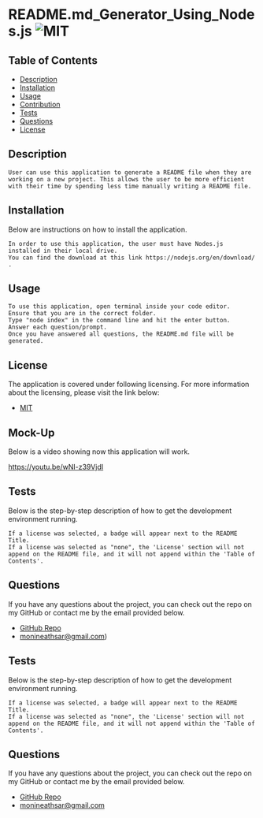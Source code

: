 # README.md_Generator_Using_Nodes.js ![MIT](https://img.shields.io/badge/license-MIT-blue)

## Table of Contents
- [Description](#description)
- [Installation](#installation)
- [Usage](#usage)
- [Contribution](#contribution)
- [Tests](#tests)
- [Questions](#questions)
- [License](#license)

## Description
```
User can use this application to generate a README file when they are working on a new project. This allows the user to be more efficient with their time by spending less time manually writing a README file.
```
## Installation
Below are instructions on how to install the application.
```
In order to use this application, the user must have Nodes.js installed in their local drive. 
You can find the download at this link https://nodejs.org/en/download/ .
```

## Usage
```
To use this application, open terminal inside your code editor. 
Ensure that you are in the correct folder. 
Type "node index" in the command line and hit the enter button. 
Answer each question/prompt. 
Once you have answered all questions, the README.md file will be generated.
```

## License
The application is covered under following licensing.  For more information about the licensing, please visit the link below:
- [MIT](https://choosealicense.com/licenses/mit/)

## Mock-Up
Below is a video showing now this application will work.

https://youtu.be/wNI-z39VjdI

## Tests
Below is the step-by-step description of how to get the development environment running.
```
If a license was selected, a badge will appear next to the README Title. 
If a license was selected as "none", the 'License' section will not append on the README file, and it will not append within the 'Table of Contents'.
```

## Questions
If you have any questions about the project, you can check out the repo on my GitHub or contact me by the email provided below.
- [GitHub Repo](https://github.com/monineathsar/README_Generator)
- monineathsar@gmail.com)

## Tests
Below is the step-by-step description of how to get the development environment running.
```
If a license was selected, a badge will appear next to the README Title. 
If a license was selected as "none", the 'License' section will not append on the README file, and it will not append within the 'Table of Contents'.
```

## Questions
If you have any questions about the project, you can check out the repo on my GitHub or contact me by the email provided below.
- [GitHub Repo](https://github.com/monineathsar/README_Generator)
- monineathsar@gmail.com